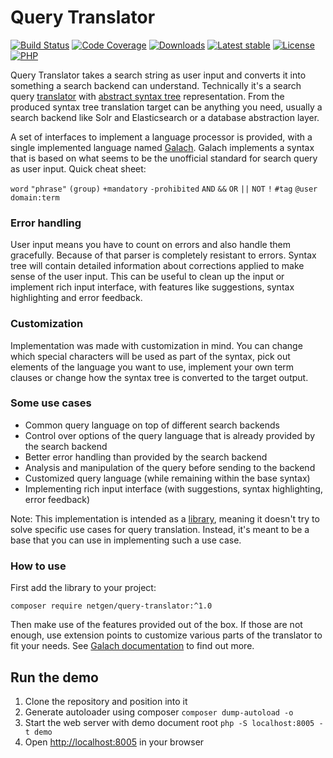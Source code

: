 # Query Translator

[![Build Status](https://img.shields.io/travis/netgen/query-translator.svg?style=flat-square)](https://travis-ci.org/netgen/query-translator)
[![Code Coverage](https://img.shields.io/codecov/c/github/netgen/query-translator.svg?style=flat-square)](https://codecov.io/gh/netgen/query-translator)
[![Downloads](https://img.shields.io/packagist/dt/netgen/query-translator.svg?style=flat-square)](https://packagist.org/packages/netgen/query-translator)
[![Latest stable](https://img.shields.io/packagist/v/netgen/query-translator.svg?style=flat-square)](https://packagist.org/packages/netgen/query-translator)
[![License](https://img.shields.io/packagist/l/netgen/query-translator.svg?style=flat-square)](https://packagist.org/packages/netgen/query-translator)
[![PHP](https://img.shields.io/badge/php-%3E%3D%205.6-8892BF.svg?style=flat-square)](https://secure.php.net/)

Query Translator takes a search string as user input and converts it into something a search backend
can understand. Technically it's a search query
[translator](https://en.wikipedia.org/wiki/Translator_(computing)) with
[abstract syntax tree](https://en.wikipedia.org/wiki/Abstract_syntax_tree) representation. From the
produced syntax tree translation target can be anything you need, usually a search backend like Solr
and Elasticsearch or a database abstraction layer.

A set of interfaces to implement a language processor is provided, with a single implemented
language named [Galach](lib/Languages/Galach). Galach implements a syntax that is based on what
seems to be the unofficial standard for search query as user input. Quick cheat sheet:

`word` `"phrase"` `(group)` `+mandatory` `-prohibited` `AND` `&&` `OR` `||` `NOT` `!` `#tag` `@user`
`domain:term`

### Error handling

User input means you have to count on errors and also handle them gracefully. Because of that parser
is completely resistant to errors. Syntax tree will contain detailed information about corrections
applied to make sense of the user input. This can be useful to clean up the input or implement rich
input interface, with features like suggestions, syntax highlighting and error feedback.

### Customization

Implementation was made with customization in mind. You can change which special characters will be
used as part of the syntax, pick out elements of the language you want to use, implement your own
term clauses or change how the syntax tree is converted to the target output.

### Some use cases

- Common query language on top of different search backends
- Control over options of the query language that is already provided by the search backend
- Better error handling than provided by the search backend
- Analysis and manipulation of the query before sending to the backend
- Customized query language (while remaining within the base syntax)
- Implementing rich input interface (with suggestions, syntax highlighting, error feedback)

Note: This implementation is intended as a
[library](https://en.wikipedia.org/wiki/Library_(computing)), meaning it doesn't try to solve
specific use cases for query translation. Instead, it's meant to be a base that you can use in
implementing such a use case.

### How to use

First add the library to your project:

```
composer require netgen/query-translator:^1.0
```

Then make use of the features provided out of the box. If those are not enough, use extension points
to customize various parts of the translator to fit your needs. See
[Galach documentation](lib/Languages/Galach) to find out more.

## Run the demo

1. Clone the repository and position into it
2. Generate autoloader using composer `composer dump-autoload -o`
3. Start the web server with demo document root `php -S localhost:8005 -t demo`
4. Open [http://localhost:8005](http://localhost:8005) in your browser
